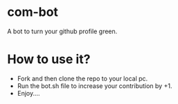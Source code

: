# com-bot
A bot to turn your github profile green.

# How to use it?
- Fork and then clone the repo to your local pc.
- Run the bot.sh file to increase your contribution by +1.
- Enjoy....
